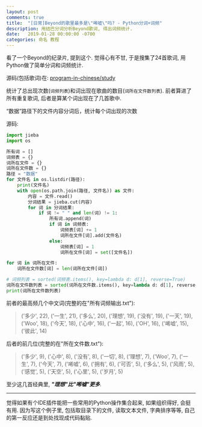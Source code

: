 ```yaml
---
layout: post
comments: true
title:  "[日常]Beyond的歌里最多是\"唏嘘\"吗? - Python分词+词频"
description: 用结巴分词分析Beyond歌词, 得出词频统计.
date:   2019-01-28 00:00:00 -0700
categories: 命名 教程
---
```


看了一个Beyond的纪录片, 提到这个. 觉得心有不甘, 于是搜集了24首歌词, 用Python做了简单分词和词频统计.

源码(包括歌词)在: [program-in-chinese/study](https://github.com/program-in-chinese/study/tree/master/2.1-topic%EF%BC%9A%E6%95%B0%E6%8D%AE%E5%A4%84%E7%90%86/beyond%E6%AD%8C%E8%AF%8D)

统计了总出现次数(`词频列表`)和词出现在歌曲的数目(`词所在文件数列表`). 前者算进了所有重复歌词, 后者是算某个词出现在了几首歌中.

“数据”路径下的文件内容分词后，统计每个词出现的次数

源码:
```python
import jieba
import os

所有词 = []
词频表 = {}
词所在文件 = {}
词所在文件数 = {}
路径 = "数据"
for 文件名 in os.listdir(路径):
    print(文件名)
    with open(os.path.join(路径, 文件名)) as 文件:
        内容 = 文件.read()
        分词结果 = jieba.cut(内容)
        for 词 in 分词结果:
            if 词 != " " and len(词) != 1:
                所有词.append(词)
                if 词 in 词频表:
                    词频表[词] += 1
                    词所在文件[词].add(文件名)
                else:
                    词频表[词] = 1
                    词所在文件[词] = set([文件名])

for 词 in 词所在文件:
    词所在文件数[词] = len(词所在文件[词])

# 词频列表 = sorted(词频表.items(), key=lambda d: d[1], reverse=True)
词所在文件数列表 = sorted(词所在文件数.items(), key=lambda d: d[1], reverse=True)
print(词所在文件数列表)
```
前者的最高频几个中文词(完整的在"所有词频输出.txt"):

> ('多少', 22), ('一生', 21), ('多么', 20), ('理想', 19), ('没有', 19), ('一天', 19), ('Woo', 18), ('今天', 18), ('心中', 16), ('一起', 16), ('OH', 16), ('唏嘘', 15), ('彼此', 14)

后者的前几位(完整的在"所在文件数.txt"):

> ('多少', 9), ('心中', 8), ('没有', 8), ('一切', 8), ('理想', 7), ('Woo', 7), ('一生', 7), ('今天', 7), ('唏嘘', 6), ('拥有', 6), ('可否', 5), ('多么', 5), ('风雨', 5), ('感觉', 5), ('天空', 5), ('心里', 5), ('岁月', 5)

至少这几首经典里, ***"理想"比"唏嘘"更多***.

-----------------------

觉得如果有个IDE插件能把一些常用的Python操作集合起来, 如果组织得好, 会挺有用. 因为写这个例子里, 包括取目录下的文件, 读取文本文件, 字典排序等等, 自己的第一反应还是到处找现成代码黏贴.